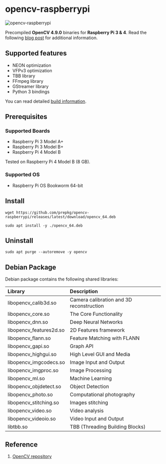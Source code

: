 # opencv-raspberrypi

![opencv-raspberrypi](https://i.ibb.co/n6PQvVF/opencv-raspberrypi.png)

Precompiled **OpenCV 4.9.0** binaries for **Raspberry Pi 3 & 4**. 
Read the following [blog post](https://lindevs.com/install-precompiled-opencv-on-raspberry-pi) for additional information.

## Supported features

* NEON optimization
* VFPv3 optimization
* TBB library
* FFmpeg library
* GStreamer library
* Python 3 bindings

You can read detailed [build information](build_information_64.txt).

## Prerequisites

### Supported Boards

* Raspberry Pi 3 Model A+
* Raspberry Pi 3 Model B+
* Raspberry Pi 4 Model B

Tested on Raspberry Pi 4 Model B (8 GB).

### Supported OS

* Raspberry Pi OS Bookworm 64-bit

## Install

```shell
wget https://github.com/prepkg/opencv-raspberrypi/releases/latest/download/opencv_64.deb
```

```shell
sudo apt install -y ./opencv_64.deb
```

## Uninstall

```shell
sudo apt purge --autoremove -y opencv
```

## Debian Package

Debian package contains the following shared libraries:

| Library                     | Description                                              |
|:----------------------------|:---------------------------------------------------------|
| libopencv_calib3d.so        | Camera calibration and 3D reconstruction                 |
| libopencv_core.so           | The Core Functionality                                   |
| libopencv_dnn.so            | Deep Neural Networks                                     |
| libopencv_features2d.so     | 2D Features framework                                    |
| libopencv_flann.so          | Feature Matching with FLANN                              |
| libopencv_gapi.so           | Graph API                                                |
| libopencv_highgui.so        | High Level GUI and Media                                 |
| libopencv_imgcodecs.so      | Image Input and Output                                   |
| libopencv_imgproc.so        | Image Processing                                         |
| libopencv_ml.so             | Machine Learning                                         |
| libopencv_objdetect.so      | Object Detection                                         |
| libopencv_photo.so          | Computational photography                                |
| libopencv_stitching.so      | Images stitching                                         |
| libopencv_video.so          | Video analysis                                           |
| libopencv_videoio.so        | Video Input and Output                                   |
| libtbb.so                   | TBB (Threading Building Blocks)                          |

## Reference

1. [OpenCV repository](https://github.com/opencv/opencv)
